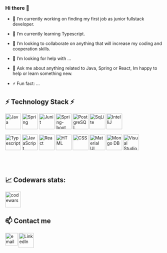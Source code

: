 ### Hi there 👋

<!--
**ptatarczuk/ptatarczuk** is a ✨ _special_ ✨ repository because its `README.md` (this file) appears on your GitHub profile.

Here are some ideas to get you started:

- 🔭 I’m currently working on ...
- 🌱 I’m currently learning ...
- 👯 I’m looking to collaborate on ...
- 🤔 I’m looking for help with ...
- 💬 Ask me about ...
- 📫 How to reach me: ...
- 😄 Pronouns: ...
- ⚡ Fun fact: ...
-->


- 🔭 I’m currently working on finding my first job as junior fullstack developer. 

- 🌱 I’m currently learning Typescript. 

- 👯 I’m looking to collaborate on anything that will increase my coding and cooperation skills. 

- 🤔 I’m looking for help with ...

- 💬 Ask me about anything related to Java, Spring or React, Im happy to help or learn something new. 

- ⚡ Fun fact: ...

## ⚡ Technology Stack ⚡

<a  href="https://www.java.com/"  title="Java"><img  src="https://github.com/get-icon/geticon/raw/master/icons/java.svg"  alt="Java"  width="50px"  height="50px"></a>
<a  href="https://spring.io/"  title="Spring"><img  src="https://github.com/get-icon/geticon/raw/master/icons/spring.svg"  alt="Spring"  width="50px"  height="50px"></a>
<a  href="https://junit.org/junit5/"  title="Junit"><img  src="https://user-images.githubusercontent.com/25181517/117533873-484d4480-afef-11eb-9fad-67c8605e3592.png"  alt="Junit"  width="50px"  height="50px"></a> 
<a  href="https://spring.io/projects/spring-boot"  title="Spring-boot"><img  src="https://user-images.githubusercontent.com/25181517/117207026-c9d88300-adf3-11eb-9aad-6a875ab0f628.png"  alt="Spring-boot" height="50px"></a>
<a  href="https://www.postgresql.org/"  title="PostgreSQL"><img  src="https://github.com/get-icon/geticon/raw/master/icons/postgresql.svg"  alt="PostgreSQL"  width="50px"  height="50px"></a>
<a  href="https://www.postgresql.org/"  title="SqLite"><img  src="https://github.com/get-icon/geticon/raw/master/icons/sqlite.svg"  alt="SqLite" height="50px"></a>
<a  href="https://www.jetbrains.com/idea/"  title="IntelliJ"><img  src="https://github.com/get-icon/geticon/raw/master/icons/intellij-idea.svg"  alt="IntelliJ"  width="50px"  height="50px"></a>

<a  href="https://www.typescriptlang.org/"  title="Typescript"><img  src="https://github.com/get-icon/geticon/raw/master/icons/typescript-icon.svg"  alt="Typescript"  width="50px"  height="50px"></a>
<a  href="https://developer.mozilla.org/en-US/docs/Web/JavaScript"  title="JavaScript"><img  src="https://github.com/get-icon/geticon/raw/master/icons/javascript.svg"  alt="JavaScript"  width="50px"  height="50px"></a>
<a  href="https://reactjs.org/"  title="React"><img  src="https://github.com/get-icon/geticon/raw/master/icons/react.svg"  alt="React"  width="50px" height="50px"></a>
<a  href="https://en.wikipedia.org/wiki/HTML5"  title="HTML"><img  src="https://github.com/get-icon/geticon/raw/master/icons/html-5.svg"  alt="HTML" height="50px"></a>
<a  href="https://en.wikipedia.org/wiki/CSS"  title="CSS"><img  src="https://github.com/get-icon/geticon/raw/master/icons/css-3.svg"  alt="CSS" height="50px"></a>
<a  href="https://material-ui.com/"  title="Material UI"><img  src="https://github.com/get-icon/geticon/raw/master/icons/material-ui.svg"  alt="Material UI"  width="50px"  height="50px"></a>
<a  href="https://www.mongodb.com/"  title="Mongo DB"><img  src="https://github.com/get-icon/geticon/raw/master/icons/mongodb-icon.svg"  alt="Mongo DB"  width="50px"  height="50px"></a>
<a  href="https://code.visualstudio.com/"  title="Visual Studio Code"><img  src="https://github.com/get-icon/geticon/raw/master/icons/visual-studio-code.svg"  alt="Visual Studio Code"  width="50px"  height="50px"></a>

<!-- <a  href="https://site.mockito.org/"  title="Mockito"><img  src="https://encrypted-tbn0.gstatic.com/images?q=tbn:ANd9GcTgHbESqAaco7AH1bl2kfvvkG8aM2iMKNou2jVcWkUlvwjEIMVSGx11iaZ33vBDpFe4LXM&usqp=CAU"  alt="Mockito"  width="50px"  height="50px"></a> -->
<!-- <a  href="https://www.docker.com/"  title="docker"><img  src="https://github.com/get-icon/geticon/raw/master/icons/docker-icon.svg"  alt="docker"  width="50px"  height="50px"></a> -->

<br><br>
## :chart_with_upwards_trend: Codewars stats: 
<a  href="https://www.codewars.com/users/ptatarczuk"  title="codewars"><img  src="https://www.codewars.com/users/ptatarczuk/badges/large"  alt="codewars" height="50px"></a>

## :mailbox: Contact me
<a href="https://linkedin.com/in/ptatarczuk">
    <img alt="LinkedIn" title="LinkedIn" height="48" width="48" src="https://cdn.simpleicons.org/linkedin">
</a>
<a href="mailto:ptatarczuk@gmail.com">
  <img align="left" alt="email" width="40px" src="https://upload.wikimedia.org/wikipedia/commons/7/7e/Gmail_icon_%282020%29.svg" />
</a>
